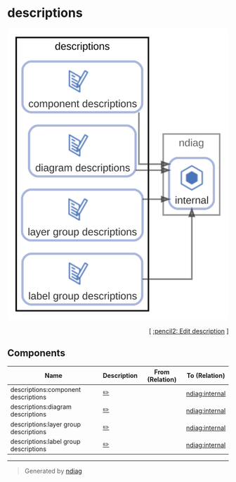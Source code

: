 # descriptions

![diagram](node-descriptions.svg)



<p align="right">
  [ <a href="../ndiag.descriptions/_node-descriptions.md">:pencil2: Edit description</a> ]
<p>

## Components

| Name | Description | From (Relation) | To (Relation) |
| --- | --- | --- | --- |
| descriptions:component descriptions |  <a href="../ndiag.descriptions/_component-descriptions_component_descriptions.md">:pencil2:</a> |  | [ndiag:internal](node-ndiag.md) |
| descriptions:diagram descriptions |  <a href="../ndiag.descriptions/_component-descriptions_diagram_descriptions.md">:pencil2:</a> |  | [ndiag:internal](node-ndiag.md) |
| descriptions:layer group descriptions |  <a href="../ndiag.descriptions/_component-descriptions_layer_group_descriptions.md">:pencil2:</a> |  | [ndiag:internal](node-ndiag.md) |
| descriptions:label group descriptions |  <a href="../ndiag.descriptions/_component-descriptions_label_group_descriptions.md">:pencil2:</a> |  | [ndiag:internal](node-ndiag.md) |


---

> Generated by [ndiag](https://github.com/k1LoW/ndiag)
